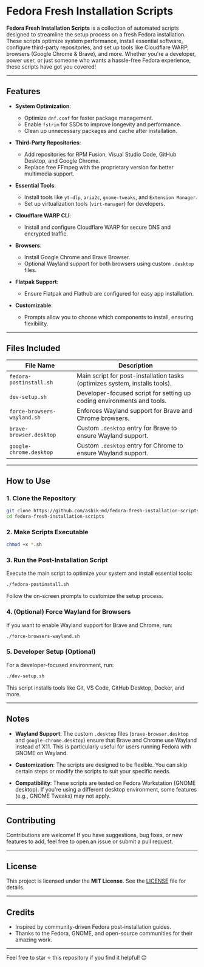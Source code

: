 # Fedora Fresh Installation Scripts

**Fedora Fresh Installation Scripts** is a collection of automated scripts designed to streamline the setup process on a fresh Fedora installation. These scripts optimize system performance, install essential software, configure third-party repositories, and set up tools like Cloudflare WARP, browsers (Google Chrome & Brave), and more. Whether you're a developer, power user, or just someone who wants a hassle-free Fedora experience, these scripts have got you covered!

---

## Features

- **System Optimization**:
  - Optimize `dnf.conf` for faster package management.
  - Enable `fstrim` for SSDs to improve longevity and performance.
  - Clean up unnecessary packages and cache after installation.

- **Third-Party Repositories**:
  - Add repositories for RPM Fusion, Visual Studio Code, GitHub Desktop, and Google Chrome.
  - Replace free FFmpeg with the proprietary version for better multimedia support.

- **Essential Tools**:
  - Install tools like `yt-dlp`, `aria2c`, `gnome-tweaks`, and `Extension Manager`.
  - Set up virtualization tools (`virt-manager`) for developers.

- **Cloudflare WARP CLI**:
  - Install and configure Cloudflare WARP for secure DNS and encrypted traffic.

- **Browsers**:
  - Install Google Chrome and Brave Browser.
  - Optional Wayland support for both browsers using custom `.desktop` files.

- **Flatpak Support**:
  - Ensure Flatpak and Flathub are configured for easy app installation.

- **Customizable**:
  - Prompts allow you to choose which components to install, ensuring flexibility.

---

## Files Included

| File Name                     | Description                                                                 |
|-------------------------------|-----------------------------------------------------------------------------|
| `fedora-postinstall.sh`       | Main script for post-installation tasks (optimizes system, installs tools). |
| `dev-setup.sh`                | Developer-focused script for setting up coding environments and tools.      |
| `force-browsers-wayland.sh`   | Enforces Wayland support for Brave and Chrome browsers.                     |
| `brave-browser.desktop`       | Custom `.desktop` entry for Brave to ensure Wayland support.                |
| `google-chrome.desktop`       | Custom `.desktop` entry for Chrome to ensure Wayland support.               |

---

## How to Use

### 1. Clone the Repository
```bash
git clone https://github.com/ashik-md/fedora-fresh-installation-scripts.git
cd fedora-fresh-installation-scripts
```

### 2. Make Scripts Executable
```bash
chmod +x *.sh
```

### 3. Run the Post-Installation Script
Execute the main script to optimize your system and install essential tools:
```bash
./fedora-postinstall.sh
```
Follow the on-screen prompts to customize the setup process.

### 4. (Optional) Force Wayland for Browsers
If you want to enable Wayland support for Brave and Chrome, run:
```bash
./force-browsers-wayland.sh
```

### 5. Developer Setup (Optional)
For a developer-focused environment, run:
```bash
./dev-setup.sh
```
This script installs tools like Git, VS Code, GitHub Desktop, Docker, and more.

---

## Notes

- **Wayland Support**: The custom `.desktop` files (`brave-browser.desktop` and `google-chrome.desktop`) ensure that Brave and Chrome use Wayland instead of X11. This is particularly useful for users running Fedora with GNOME on Wayland.
  
- **Customization**: The scripts are designed to be flexible. You can skip certain steps or modify the scripts to suit your specific needs.

- **Compatibility**: These scripts are tested on Fedora Workstation (GNOME desktop). If you're using a different desktop environment, some features (e.g., GNOME Tweaks) may not apply.

---

## Contributing

Contributions are welcome! If you have suggestions, bug fixes, or new features to add, feel free to open an issue or submit a pull request.

---

## License

This project is licensed under the **MIT License**. See the [LICENSE](LICENSE) file for details.

---

## Credits

- Inspired by community-driven Fedora post-installation guides.
- Thanks to the Fedora, GNOME, and open-source communities for their amazing work.

---

Feel free to star ⭐ this repository if you find it helpful! 😊
